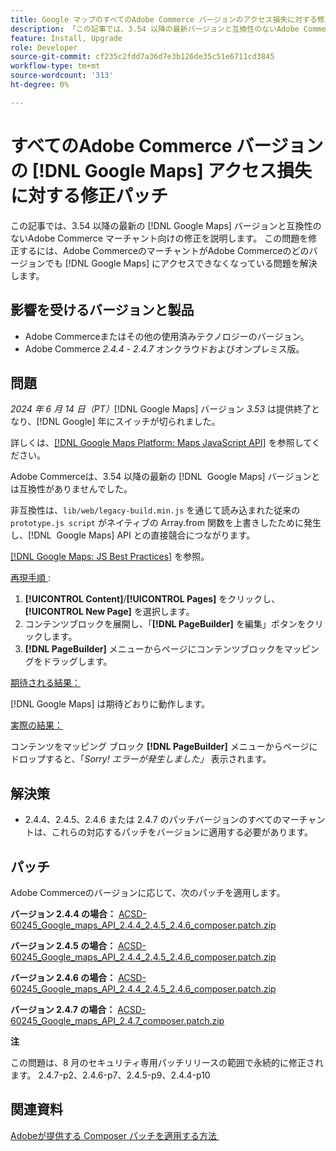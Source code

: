 ```yaml
---
title: Google マップのすべてのAdobe Commerce バージョンのアクセス損失に対する修正パッチ
description: 「この記事では、3.54 以降の最新バージョンと互換性のないAdobe Commerce マーチャント向けに修正を提供  [!DNL Google Maps]  ます。」
feature: Install, Upgrade
role: Developer
source-git-commit: cf235c2fdd7a36d7e3b126de35c51e6711cd3845
workflow-type: tm+mt
source-wordcount: '313'
ht-degree: 0%

---
```


# すべてのAdobe Commerce バージョンの [!DNL Google Maps] アクセス損失に対する修正パッチ

この記事では、3.54 以降の最新の [!DNL Google Maps] バージョンと互換性のないAdobe Commerce マーチャント向けの修正を説明します。 この問題を修正するには、Adobe CommerceのマーチャントがAdobe Commerceのどのバージョンでも [!DNL Google Maps] にアクセスできなくなっている問題を解決します。

## 影響を受けるバージョンと製品

* Adobe Commerceまたはその他の使用済みテクノロジーのバージョン。
* Adobe Commerce *2.4.4* - *2.4.7* オンクラウドおよびオンプレミス版。

## 問題

*2024 年 6 月 14 日（PT）*[!DNL Google Maps] バージョン *3.53* は提供終了となり、[!DNL Google] 年にスイッチが切られました。

詳しくは、[[!DNL Google Maps Platform: Maps JavaScript API]](https://developers.google.com/maps/documentation/javascript/versions#documentation-for-the-api-versions) を参照してください。

Adobe Commerceは、3.54 以降の最新の [!DNL &#x200B; Google Maps] バージョンとは互換性がありませんでした。

非互換性は、`lib/web/legacy-build.min.js` を通じて読み込まれた従来の `prototype.js script` がネイティブの Array.from 関数を上書きしたために発生し、[!DNL &#x200B; Google Maps] API との直接競合につながります。

[[!DNL Google Maps: JS Best Practices]](https://developers.google.com/maps/documentation/javascript/best-practices) を参照。

<u> 再現手順 </u> :

1. **[!UICONTROL Content]**/**[!UICONTROL Pages]** をクリックし、**[!UICONTROL New Page]** を選択します。
1. コンテンツブロックを展開し、「**[!DNL PageBuilder]** を編集」ボタンをクリックします。
1. **[!DNL PageBuilder]** メニューからページにコンテンツブロックをマッピングをドラッグします。

<u> 期待される結果：</u>

[!DNL Google Maps] は期待どおりに動作します。

<u> 実際の結果：</u>

コンテンツをマッピング ブロック **[!DNL PageBuilder]** メニューからページにドロップすると、「*Sorry! エラーが発生しました」* 表示されます。

## 解決策

* 2.4.4、2.4.5、2.4.6 または 2.4.7 のパッチバージョンのすべてのマーチャントは、これらの対応するパッチをバージョンに適用する必要があります。

## パッチ

Adobe Commerceのバージョンに応じて、次のパッチを適用します。

**バージョン 2.4.4 の場合：**
[ACSD-60245_Google_maps_API_2.4.4_2.4.5_2.4.6_composer.patch.zip](assets/ACSD-60245_Google_maps_API_2.4.4_2.4.5_2.4.6_composer.patch.zip)

**バージョン 2.4.5 の場合：**
[ACSD-60245_Google_maps_API_2.4.4_2.4.5_2.4.6_composer.patch.zip](assets/ACSD-60245_Google_maps_API_2.4.4_2.4.5_2.4.6_composer.patch.zip)

**バージョン 2.4.6 の場合：**
[ACSD-60245_Google_maps_API_2.4.4_2.4.5_2.4.6_composer.patch.zip](assets/ACSD-60245_Google_maps_API_2.4.4_2.4.5_2.4.6_composer.patch.zip)

**バージョン 2.4.7 の場合：**
[ACSD-60245_Google_maps_API_2.4.7_composer.patch.zip](assets/ACSD-60245_Google_maps_API_2.4.7_composer.patch.zip)

**注**

この問題は、8 月のセキュリティ専用パッチリリースの範囲で永続的に修正されます。
2.4.7-p2、2.4.6-p7、2.4.5-p9、2.4.4-p10

## 関連資料

[Adobeが提供する Composer パッチを適用する方法 &#x200B;](https://experienceleague.adobe.com/ja/docs/commerce-knowledge-base/kb/how-to/how-to-apply-a-composer-patch-provided-by-magento)